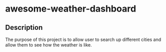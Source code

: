 # awesome-weather-dashboard
## Description
The purpose of this project is to allow user to search up different cities and allow them to see how the weather is like. 
